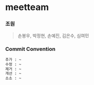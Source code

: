 # meetteam

### 조원

> 손봉우, 박정현, 손예진, 김은수, 심여민

### Commit Convention
```bash
추가 : ~
수정 : ~
제거 : ~
개선 : ~
소소 : ~
```
